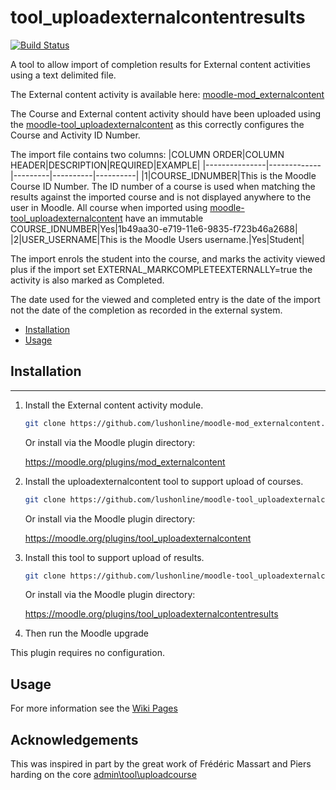 # tool_uploadexternalcontentresults
[![Build Status](https://travis-ci.org/lushonline/moodle-tool_uploadexternalcontentresults.svg?branch=master)](https://travis-ci.org/lushonline/moodle-tool_uploadexternalcontentresults)

A tool to allow import of completion results for External content activities using a text delimited file.

The External content activity is available here:
[moodle-mod_externalcontent](https://github.com/lushonline/moodle-mod_externalcontent)

The Course and External content activity should have been uploaded using the
[moodle-tool_uploadexternalcontent](https://github.com/lushonline/moodle-tool_uploadexternalcontent) as this correctly configures the Course and Activity ID Number.

The import file contains two columns:
|COLUMN ORDER|COLUMN HEADER|DESCRIPTION|REQUIRED|EXAMPLE|
|---------------|-------------|---------|----------|----------|
|1|COURSE_IDNUMBER|This is the Moodle Course ID Number. The ID number of a course is used when matching the results against the imported course and is not displayed anywhere to the user in Moodle. All course when imported using [moodle-tool_uploadexternalcontent](https://github.com/lushonline/moodle-tool_uploadexternalcontent) have an immutable COURSE_IDNUMBER|Yes|1b49aa30-e719-11e6-9835-f723b46a2688|
|2|USER_USERNAME|This is the Moodle Users username.|Yes|Student|

The import enrols the student into the course, and marks the activity viewed plus if the import set EXTERNAL_MARKCOMPLETEEXTERNALLY=true the activity is also marked as Completed.

The date used for the viewed and completed entry is the date of the import not the date of the completion as recorded in the external system.

- [Installation](#installation)
- [Usage](#usage)

## Installation

---
1. Install the External content activity module.

   ```sh
   git clone https://github.com/lushonline/moodle-mod_externalcontent.git mod/externalcontent
   ```

   Or install via the Moodle plugin directory:

   https://moodle.org/plugins/mod_externalcontent

2. Install the uploadexternalcontent tool to support upload of courses.

   ```sh
   git clone https://github.com/lushonline/moodle-tool_uploadexternalcontent.git admin/tool/uploadexternalcontent
   ```

   Or install via the Moodle plugin directory:

   https://moodle.org/plugins/tool_uploadexternalcontent

3. Install this tool to support upload of results.

   ```sh
   git clone https://github.com/lushonline/moodle-tool_uploadexternalcontentresults.git admin/tool/uploadexternalcontentresults
   ```

   Or install via the Moodle plugin directory:
     
    https://moodle.org/plugins/tool_uploadexternalcontentresults

4. Then run the Moodle upgrade

This plugin requires no configuration.

## Usage

For more information see the [Wiki Pages](https://github.com/lushonline/moodle-tool_uploadexternalcontentresults/wiki)

## Acknowledgements

This was inspired in part by the great work of Frédéric Massart and Piers harding on the core [admin\tool\uploadcourse](https://github.com/moodle/moodle/tree/master/admin/tool/uploadcourse)
